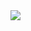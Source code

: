 <img src="https://capsule-render.vercel.app/api?type=waving&color=gradient&height=120&section=header&text=Hey,%20Everyone%20🕹️&fontSize=40&animation=fadeIn&fontColor=FFFFFF&fontAlignY=30" />


